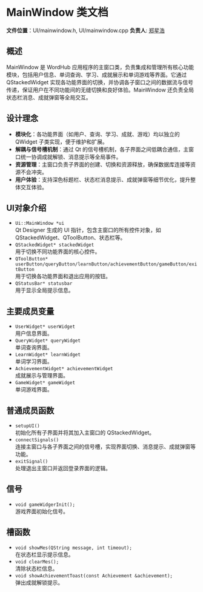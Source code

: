 # MainWindow 类文档

**文件位置**：UI/mainwindow.h, UI/mainwindow.cpp
**负责人**: [郑星浩](https://github.com/Staaaaaaaaar)

## 概述
MainWindow 是 WordHub 应用程序的主窗口类，负责集成和管理所有核心功能模块，包括用户信息、单词查询、学习、成就展示和单词游戏等界面。它通过 QStackedWidget 实现各功能界面的切换，并协调各子窗口之间的数据流与信号传递，保证用户在不同功能间的无缝切换和良好体验。MainWindow 还负责全局状态栏消息、成就弹窗等全局交互。

## 设计理念
- **模块化**：各功能界面（如用户、查询、学习、成就、游戏）均以独立的 QWidget 子类实现，便于维护和扩展。
- **解耦与信号槽机制**：通过 Qt 的信号槽机制，各子界面之间低耦合通信，主窗口统一协调成就解锁、消息提示等全局事件。
- **资源管理**：主窗口负责子界面的创建、切换和资源释放，确保数据库连接等资源不会冲突。
- **用户体验**：支持深色标题栏、状态栏消息提示、成就弹窗等细节优化，提升整体交互体验。

## UI对象介绍
- `Ui::MainWindow *ui`  
  Qt Designer 生成的 UI 指针，包含主窗口的所有控件对象，如 QStackedWidget、QToolButton、状态栏等。
- `QStackedWidget* stackedWidget`  
  用于切换不同功能界面的核心控件。
- `QToolButton* userButton/queryButton/learnButton/achievementButton/gameButton/exitButton`  
  用于切换各功能界面和退出应用的按钮。
- `QStatusBar* statusbar`  
  用于显示全局提示信息。

## 主要成员变量
- `UserWidget* userWidget`  
  用户信息界面。
- `QueryWidget* queryWidget`  
  单词查询界面。
- `LearnWidget* learnWidget`  
  单词学习界面。
- `AchievementWidget* achievementWidget`  
  成就展示与管理界面。
- `GameWidget* gameWidget`  
  单词游戏界面。

## 普通成员函数
- `setupUI()`  
  初始化所有子界面并将其加入主窗口的 QStackedWidget。
- `connectSignals()`  
  连接主窗口与各子界面之间的信号槽，实现界面切换、消息提示、成就弹窗等功能。
- `exitSignal()`  
  处理退出主窗口并返回登录界面的逻辑。

## 信号
- `void gameWidgerInit();`  
  游戏界面初始化信号。

## 槽函数
- `void showMes(QString message, int timeout);`  
  在状态栏显示提示信息。
- `void clearMes();`  
  清除状态栏信息。
- `void showAchievementToast(const Achievement &achievement);`  
  弹出成就解锁提示。
